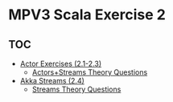 MPV3 Scala Exercise 2
===

## TOC
* [Actor Exercises (2.1-2.3)](actors)
  * [Actors+Streams Theory Questions](actors/stream/readme.md)
* [Akka Streams (2.4)](streams)
  * [Streams Theory Questions](streams/readme.md)
  